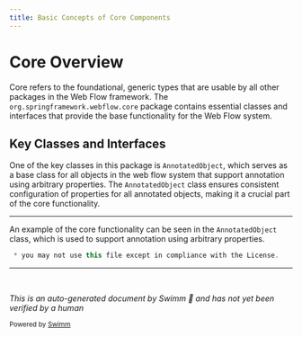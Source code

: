 ```yaml
---
title: Basic Concepts of Core Components
---
```

# Core Overview

Core refers to the foundational, generic types that are usable by all other packages in the Web Flow framework. The <SwmToken path="spring-webflow/src/main/java/org/springframework/webflow/core/AnnotatedObject.java" pos="16:2:8" line-data="package org.springframework.webflow.core;">`org.springframework.webflow.core`</SwmToken> package contains essential classes and interfaces that provide the base functionality for the Web Flow system.

## Key Classes and Interfaces

One of the key classes in this package is <SwmToken path="spring-webflow/src/main/java/org/springframework/webflow/core/AnnotatedObject.java" pos="28:6:6" line-data="public abstract class AnnotatedObject implements Annotated {">`AnnotatedObject`</SwmToken>, which serves as a base class for all objects in the web flow system that support annotation using arbitrary properties. The <SwmToken path="spring-webflow/src/main/java/org/springframework/webflow/core/AnnotatedObject.java" pos="28:6:6" line-data="public abstract class AnnotatedObject implements Annotated {">`AnnotatedObject`</SwmToken> class ensures consistent configuration of properties for all annotated objects, making it a crucial part of the core functionality.

<SwmSnippet path="/spring-webflow/src/main/java/org/springframework/webflow/core/AnnotatedObject.java" line="5">

---

An example of the core functionality can be seen in the <SwmToken path="spring-webflow/src/main/java/org/springframework/webflow/core/AnnotatedObject.java" pos="28:6:6" line-data="public abstract class AnnotatedObject implements Annotated {">`AnnotatedObject`</SwmToken> class, which is used to support annotation using arbitrary properties.

```java
 * you may not use this file except in compliance with the License.
```

---

</SwmSnippet>

&nbsp;

*This is an auto-generated document by Swimm 🌊 and has not yet been verified by a human*

<SwmMeta version="3.0.0" repo-id="Z2l0aHViJTNBJTNBc3ByaW5nLXdlYmZsb3ctZGVtbyUzQSUzQWdpbGFkbmF2b3Q=" repo-name="spring-webflow-demo"><sup>Powered by [Swimm](/)</sup></SwmMeta>
